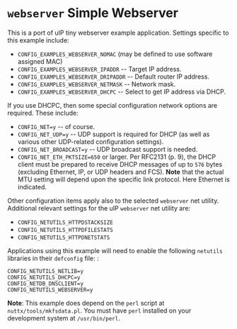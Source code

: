 `webserver` Simple Webserver
============================

This is a port of uIP tiny webserver example application. Settings
specific to this example include:

-   `CONFIG_EXAMPLES_WEBSERVER_NOMAC` (may be defined to use software
    assigned MAC)
-   `CONFIG_EXAMPLES_WEBSERVER_IPADDR` -- Target IP address.
-   `CONFIG_EXAMPLES_WEBSERVER_DRIPADDR` -- Default router IP address.
-   `CONFIG_EXAMPLES_WEBSERVER_NETMASK` -- Network mask.
-   `CONFIG_EXAMPLES_WEBSERVER_DHCPC` -- Select to get IP address via
    DHCP.

If you use DHCPC, then some special configuration network options are
required. These include:

-   `CONFIG_NET=y` -- of course.
-   `CONFIG_NET_UDP=y` -- UDP support is required for DHCP (as well as
    various other UDP-related configuration settings).
-   `CONFIG_NET_BROADCAST=y` -- UDP broadcast support is needed.
-   `CONFIG_NET_ETH_PKTSIZE=650` or larger. Per RFC2131 (p. 9), the DHCP
    client must be prepared to receive DHCP messages of up to `576`
    bytes (excluding Ethernet, IP, or UDP headers and FCS). **Note**
    that the actual MTU setting will depend upon the specific link
    protocol. Here Ethernet is indicated.

Other configuration items apply also to the selected `webserver` net
utility. Additional relevant settings for the uIP `webserver` net
utility are:

-   `CONFIG_NETUTILS_HTTPDSTACKSIZE`
-   `CONFIG_NETUTILS_HTTPDFILESTATS`
-   `CONFIG_NETUTILS_HTTPDNETSTATS`

Applications using this example will need to enable the following
`netutils` libraries in their `defconfig` file: :

    CONFIG_NETUTILS_NETLIB=y
    CONFIG_NETUTILS_DHCPC=y
    CONFIG_NETDB_DNSCLIENT=y
    CONFIG_NETUTILS_WEBSERVER=y

**Note**: This example does depend on the `perl` script at
`nuttx/tools/mkfsdata.pl`. You must have `perl` installed on your
development system at `/usr/bin/perl`.
